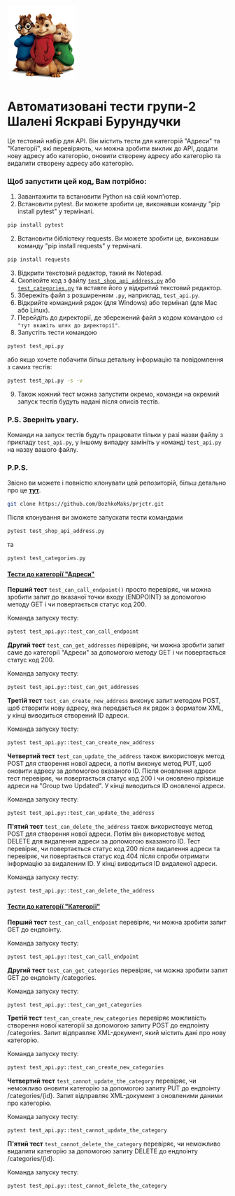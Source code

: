 ![logo](logo/logo.png)

# Автоматизовані тести групи-2 Шалені Яскраві Бурундучки

<p>Це тестовий набір для API. Він містить тести для категорій "Адреси" та "Категорії", які перевіряють, чи можна зробити виклик до API, додати нову адресу або категорію, оновити створену адресу або категорію та видалити створену адресу або категорію.</p>

### Щоб запустити цей код, Вам потрібно:

1. Завантажити та встановити Python на свій комп'ютер.
2. Встановити pytest. Ви можете зробити це, виконавши команду "pip install pytest" у терміналі.
```sh
pip install pytest
```
2. Встановити бібліотеку requests. Ви можете зробити це, виконавши команду "pip install requests" у терміналі.
```sh
pip install requests
```
3. Відкрити текстовий редактор, такий як Notepad.
4. Скопіюйте код з файлу [`test_shop_api_address.py`](test_shop_api_address.py) або [`test_categories.py`](test_categories.py) та вставте його у відкритий текстовий редактор.
5. Збережіть файл з розширенням `.py`, наприклад, `test_api.py`.
6. Відкрийте командний рядок (для Windows) або термінал (для Mac або Linux).
7. Перейдіть до директорії, де збережений файл з кодом командою `cd "тут вкажіть шлях до директорії"`.
8. Запустіть тести командою
```sh
pytest test_api.py
```
або якщо хочете побачити більш детальну інформацію та повідомлення з самих тестів:
```sh
pytest test_api.py -s -v
```
9. Також кожний тест можна запустити окремо, команди на окремий запуск тестів будуть надані після описів тестів.

### P.S. Зверніть увагу. 
Команди на запуск тестів будуть працювати тільки у разі назви файлу з прикладу `test_api.py`, у іншому випадку замініть у команді `test_api.py` на назву вашого файлу.

### P.P.S.
Звісно ви можете і повністю клонувати цей репозиторій, більш детально про це __[тут](https://docs.github.com/en/repositories/creating-and-managing-repositories/cloning-a-repository)__. 

```sh
git clone https://github.com/BozhkoMaks/prjctr.git
```

Після клонування ви зможете запускати тести командами

```sh
pytest test_shop_api_address.py
```
та

```sh
pytest test_categories.py
```

#### [Тести до категорії "Адреси"](test_shop_api_address.py)
__Перший тест__ `test_can_call_endpoint()` просто перевіряє, чи можна зробити запит до вказаної точки входу (ENDPOINT) за допомогою методу GET і чи повертається статус код 200. 
<p>Команда запуску тесту:</p>

```sh
pytest test_api.py::test_can_call_endpoint
```

__Другий тест__ `test_can_get_addresses` перевіряє, чи можна зробити запит саме до категорії "Адреси" за допомогою методу GET і чи повертається статус код 200.
<p>Команда запуску тесту:</p>

```sh
pytest test_api.py::test_can_get_addresses
```

__Третій тест__ `test_can_create_new_address` виконує запит методом POST, щоб створити нову адресу, яка передається як рядок з форматом XML, у кінці виводиться створений ID адреси.
<p>Команда запуску тесту:</p>

```sh
pytest test_api.py::test_can_create_new_address
```

__Четвертий тест__ `test_can_update_the_address` також використовує метод POST для створення нової адреси, а потім виконує метод PUT, щоб оновити адресу за допомогою вказаного ID. Після оновлення адреси тест перевіряє, чи повертається статус код 200 і чи оновлено прізвище адреси на "Group two Updated". У кінці виводиться ID оновленої адреси.
<p>Команда запуску тесту:</p>

```sh
pytest test_api.py::test_can_update_the_address
```

__П'ятий тест__ `test_can_delete_the_address` також використовує метод POST для створення нової адреси. Потім він використовує метод DELETE для видалення адреси за допомогою вказаного ID. Тест перевіряє, чи повертається статус код 200 після видалення адреси та перевіряє, чи повертається статус код 404 після спроби отримати інформацію за видаленим ID. У кінці виводиться ID видаленої адреси.
<p>Команда запуску тесту:</p>

```sh
pytest test_api.py::test_can_delete_the_address
```

#### [Тести до категорії "Категорії"](test_categories.py)
__Перший тест__ `test_can_call_endpoint` перевіряє, чи можна зробити запит GET до ендпоінту.
<p>Команда запуску тесту:</p>

```sh
pytest test_api.py::test_can_call_endpoint
```

__Другий тест__ `test_can_get_categories` перевіряє, чи можна зробити запит GET до ендпоінту /categories.
<p>Команда запуску тесту:</p>

```sh
pytest test_api.py::test_can_get_categories
```

__Третій тест__ `test_can_create_new_categories` перевіряє можливість створення нової категорії за допомогою запиту POST до ендпоінту /categories. Запит відправляє XML-документ, який містить дані про нову категорію.
<p>Команда запуску тесту:</p>

```sh
pytest test_api.py::test_can_create_new_categories
```

__Четвертий тест__ `test_cannot_update_the_category` перевіряє, чи неможливо оновити категорію за допомогою запиту PUT до ендпоінту /categories/{id}. Запит відправляє XML-документ з оновленими даними про категорію.
<p>Команда запуску тесту:</p>

```sh
pytest test_api.py::test_cannot_update_the_category
```

__П'ятий тест__ `test_cannot_delete_the_category` перевіряє, чи неможливо видалити категорію за допомогою запиту DELETE до ендпоінту /categories/{id}.
<p>Команда запуску тесту:</p>

```sh
pytest test_api.py::test_cannot_delete_the_category
```
